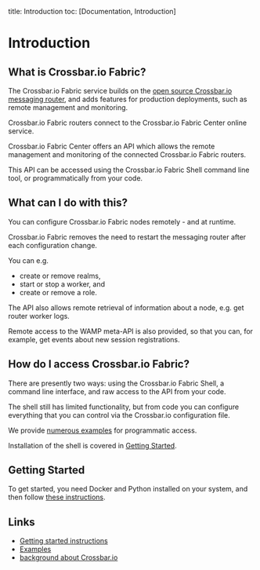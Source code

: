 title: Introduction
toc: [Documentation, Introduction]

# Introduction

## What is Crossbar.io Fabric?

The Crossbar.io Fabric service builds on the [open source Crossbar.io messaging router](http://crossbar.io), and adds features for production deployments, such as remote management and monitoring.

Crossbar.io Fabric routers connect to the Crossbar.io Fabric Center online service.

Crossbar.io Fabric Center offers an API which allows the remote management and monitoring of the connected Crossbar.io Fabric routers.

This API can be accessed using the Crossbar.io Fabric Shell command line tool, or programmatically from your code.


## What can I do with this?

You can configure Crossbar.io Fabric nodes remotely - and at runtime.

Crossbar.io Fabric removes the need to restart the messaging router after each configuration change.

You can e.g.

* create or remove realms,
* start or stop a worker, and
* create or remove a role.

The API also allows remote retrieval of information about a node, e.g. get router worker logs.  

Remote access to the WAMP meta-API is also provided, so that you can, for example, get events about new session registrations.

## How do I access Crossbar.io Fabric?

There are presently two ways: using the Crossbar.io Fabric Shell, a command line interface, and raw access to the API from your code.

The shell still has limited functionality, but from code you can configure everything that you can control via the Crossbar.io configuration file.

We provide [numerous examples](Examples.md) for programmatic access.

Installation of the shell is covered in [Getting Started](Getting-Started.md).

## Getting Started

To get started, you need Docker and Python installed on your system, and then follow [these instructions](Getting-Started.md).


## Links

- [Getting started instructions](Getting-Started.md)
- [Examples](Examples.md)
- [background about Crossbar.io](http://crossbar.io)

